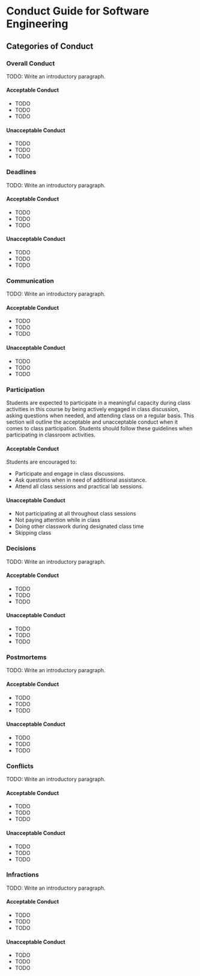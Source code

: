 # Conduct Guide for Software Engineering

## Categories of Conduct

### Overall Conduct

TODO: Write an introductory paragraph.

#### Acceptable Conduct

- TODO
- TODO
- TODO

#### Unacceptable Conduct

- TODO
- TODO
- TODO

### Deadlines

TODO: Write an introductory paragraph.

#### Acceptable Conduct

- TODO
- TODO
- TODO

#### Unacceptable Conduct

- TODO
- TODO
- TODO

### Communication

TODO: Write an introductory paragraph.

#### Acceptable Conduct

- TODO
- TODO
- TODO

#### Unacceptable Conduct

- TODO
- TODO
- TODO

### Participation

Students are expected to participate in a meaningful capacity during class activities in this course by being actively engaged in class discussion, asking questions when needed, and attending class on a regular basis. This section will outline the acceptable and unacceptable conduct when it comes to class participation. Students should follow these guidelines when participating in classroom activities.

#### Acceptable Conduct

Students are encouraged to:

- Participate and engage in class discussions.
- Ask questions when in need of additional assistance.
- Attend all class sessions and practical lab sessions.

#### Unacceptable Conduct

- Not participating at all throughout class sessions
- Not paying attention while in class
- Doing other classwork during designated class time
- Skipping class

### Decisions

TODO: Write an introductory paragraph.

#### Acceptable Conduct

- TODO
- TODO
- TODO

#### Unacceptable Conduct

- TODO
- TODO
- TODO

### Postmortems

TODO: Write an introductory paragraph.

#### Acceptable Conduct

- TODO
- TODO
- TODO

#### Unacceptable Conduct

- TODO
- TODO
- TODO

### Conflicts

TODO: Write an introductory paragraph.

#### Acceptable Conduct

- TODO
- TODO
- TODO

#### Unacceptable Conduct

- TODO
- TODO
- TODO

### Infractions

TODO: Write an introductory paragraph.

#### Acceptable Conduct

- TODO
- TODO
- TODO

#### Unacceptable Conduct

- TODO
- TODO
- TODO
